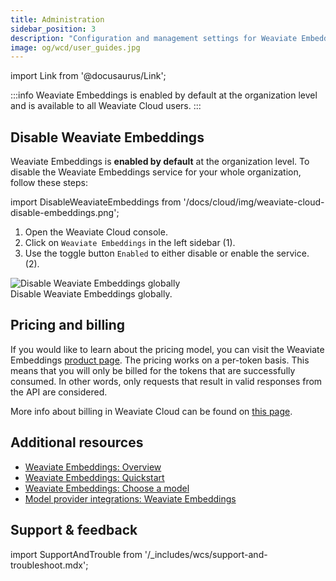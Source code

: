 ```yaml
---
title: Administration
sidebar_position: 3
description: "Configuration and management settings for Weaviate Embeddings service at the organization level."
image: og/wcd/user_guides.jpg
---
```


import Link from '@docusaurus/Link';


:::info
Weaviate Embeddings is enabled by default at the organization level and is available to all Weaviate Cloud users. 
:::

## Disable Weaviate Embeddings

Weaviate Embeddings is **enabled by default** at the organization level. To disable the Weaviate Embeddings service for your whole organization, follow these steps:

import DisableWeaviateEmbeddings from '/docs/cloud/img/weaviate-cloud-disable-embeddings.png';

<div class="row">
  <div class="col col--4">
    <ol>
      <li>
        Open the <Link to="https://console.weaviate.cloud/">Weaviate Cloud console</Link>.
      </li>
      <li>
       Click on <code>Weaviate Embeddings</code> in the left sidebar (<span class="callout">1</span>). 
      </li>
      <li>
       Use the toggle button <code>Enabled</code> to either disable or enable the service. (<span class="callout">2</span>). 
      </li>
    </ol>
  </div>
  <div class="col col--8">
    <div class="card">
      <div class="card__image">
        <img src={DisableWeaviateEmbeddings} alt="Disable Weaviate Embeddings globally" />
      </div>
      <div class="card__body">Disable Weaviate Embeddings globally.</div>
    </div>
  </div>
</div>

<!-- TODO[g-despot] Update screenshot if necessary -->

## Pricing and billing

<!-- TODO[g-despot] Update link -->
If you would like to learn about the pricing model, you can visit the Weaviate Embeddings [product page](https://weaviate.io/product/embeddings). 
The pricing works on a per-token basis. This means that you will only be billed for the tokens that are successfully consumed. 
In other words, only requests that result in valid responses from the API are considered.

More info about billing in Weaviate Cloud can be found on [this page](/cloud/platform/billing).

## Additional resources

- [Weaviate Embeddings: Overview](/cloud/embeddings)
- [Weaviate Embeddings: Quickstart](/cloud/embeddings/quickstart)
- [Weaviate Embeddings: Choose a model](/cloud/embeddings/models)
- [Model provider integrations: Weaviate Embeddings](/weaviate/model-providers/weaviate/embeddings.md)

## Support & feedback

import SupportAndTrouble from '/_includes/wcs/support-and-troubleshoot.mdx';

<SupportAndTrouble />

